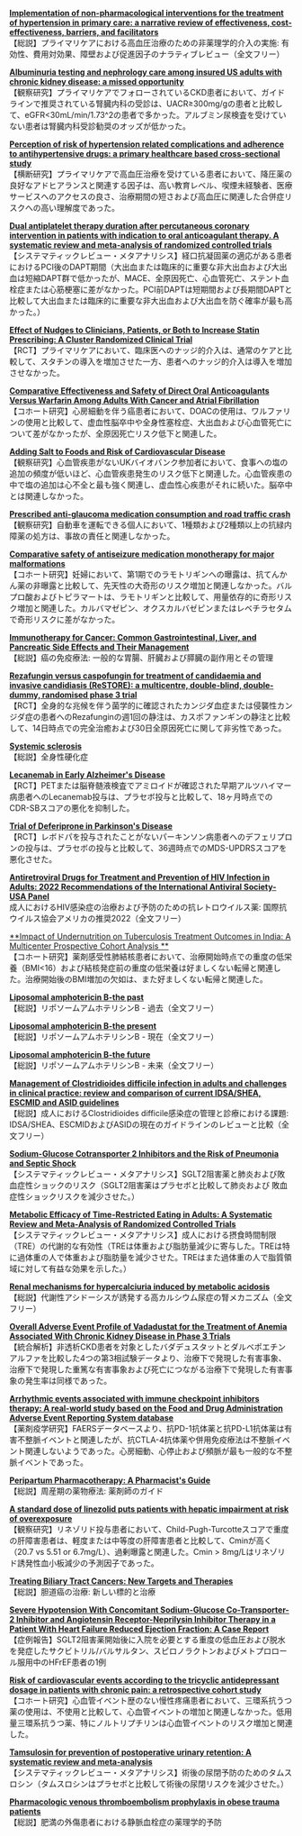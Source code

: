 [**Implementation of non-pharmacological interventions for the treatment of hypertension in primary care: a narrative review of effectiveness, cost-effectiveness, barriers, and facilitators**](https://pubmed.ncbi.nlm.nih.gov/36418958/)  
【総説】プライマリケアにおける高血圧治療のための非薬理学的介入の実施: 有効性、費用対効果、障壁および促進因子のナラティブレビュー（全文フリー）

[**Albuminuria testing and nephrology care among insured US adults with chronic kidney disease: a missed opportunity**](https://pubmed.ncbi.nlm.nih.gov/36434513/)  
【観察研究】プライマリケアでフォローされているCKD患者において、ガイドラインで推奨されている腎臓内科の受診は、UACR≥300mg/gの患者と比較して、eGFR<30mL/min/1.73^2の患者で多かった。アルブミン尿検査を受けていない患者は腎臓内科受診勧奨のオッズが低かった。

[**Perception of risk of hypertension related complications and adherence to antihypertensive drugs: a primary healthcare based cross-sectional study**](https://pubmed.ncbi.nlm.nih.gov/36443657/)  
【横断研究】プライマリケアで高血圧治療を受けている患者において、降圧薬の良好なアドヒアランスと関連する因子は、高い教育レベル、喫煙未経験者、医療サービスへのアクセスの良さ、治療期間の短さおよび高血圧に関連した合併症リスクへの高い理解度であった。

[**Dual antiplatelet therapy duration after percutaneous coronary intervention in patients with indication to oral anticoagulant therapy. A systematic review and meta-analysis of randomized controlled trials**](https://pubmed.ncbi.nlm.nih.gov/36427063/)  
【システマティックレビュー・メタアナリシス】経口抗凝固薬の適応がある患者におけるPCI後のDAPT期間（大出血または臨床的に重要な非大出血および大出血は短縮DAPT群で低かったが、MACE、全原因死亡、心血管死亡、ステント血栓症または心筋梗塞に差がなかった。PCI前DAPTは短期間および長期間DAPTと比較して大出血または臨床的に重要な非大出血および大出血を防ぐ確率が最も高かった。）

[**Effect of Nudges to Clinicians, Patients, or Both to Increase Statin Prescribing: A Cluster Randomized Clinical Trial**](https://pubmed.ncbi.nlm.nih.gov/36449275/)  
【RCT】プライマリケアにおいて、臨床医へのナッジ的介入は、通常のケアと比較して、スタチンの導入を増加させた一方、患者へのナッジ的介入は導入を増加させなかった。

[**Comparative Effectiveness and Safety of Direct Oral Anticoagulants Versus Warfarin Among Adults With Cancer and Atrial Fibrillation**](https://pubmed.ncbi.nlm.nih.gov/36453260/)  
【コホート研究】心房細動を伴う癌患者において、DOACの使用は、ワルファリンの使用と比較して、虚血性脳卒中や全身性塞栓症、大出血および心血管死亡について差がなかったが、全原因死亡リスク低下と関連した。

[**Adding Salt to Foods and Risk of Cardiovascular Disease**](https://pubmed.ncbi.nlm.nih.gov/36456045/)  
【観察研究】心血管疾患がないUKバイオバンク参加者において、食事への塩の追加の頻度が低いほど、心血管疾患発生のリスク低下と関連した。心血管疾患の中で塩の追加は心不全と最も強く関連し、虚血性心疾患がそれに続いた。脳卒中とは関連しなかった。

[**Prescribed anti-glaucoma medication consumption and road traffic crash**](https://pubmed.ncbi.nlm.nih.gov/36444481/)  
【観察研究】自動車を運転できる個人において、1種類および2種類以上の抗緑内障薬の処方は、事故の責任と関連しなかった。

[**Comparative safety of antiseizure medication monotherapy for major malformations**](https://pubmed.ncbi.nlm.nih.gov/36433783/)  
【コホート研究】妊婦において、第1期でのラモトリギンへの曝露は、抗てんかん薬の非曝露と比較して、先天性の大奇形のリスク増加と関連しなかった。バルプロ酸およびトピラマートは、ラモトリギンと比較して、用量依存的に奇形リスク増加と関連した。カルバマゼピン、オクスカルバゼピンまたはレベチラセタムで奇形リスクに差がなかった。

[**Immunotherapy for Cancer: Common Gastrointestinal, Liver, and Pancreatic Side Effects and Their Management**](https://pubmed.ncbi.nlm.nih.gov/36455219/)  
【総説】癌の免疫療法: 一般的な胃腸、肝臓および膵臓の副作用とその管理

[**Rezafungin versus caspofungin for treatment of candidaemia and invasive candidiasis (ReSTORE): a multicentre, double-blind, double-dummy, randomised phase 3 trial**](https://pubmed.ncbi.nlm.nih.gov/36442484/)  
【RCT】全身的な兆候を伴う菌学的に確認されたカンジダ血症または侵襲性カンジダ症の患者へのRezafunginの週1回の静注は、カスポファンギンの静注と比較して、14日時点での完全治癒および30日全原因死亡に関して非劣性であった。

[**Systemic sclerosis**](https://pubmed.ncbi.nlm.nih.gov/36442487/)  
【総説】全身性硬化症

[**Lecanemab in Early Alzheimer's Disease**](https://pubmed.ncbi.nlm.nih.gov/36449413/)  
【RCT】PETまたは脳脊髄液検査でアミロイドが確認された早期アルツハイマー病患者へのLecanemab投与は、プラセボ投与と比較して、18ヶ月時点でのCDR-SBスコアの悪化を抑制した。

[**Trial of Deferiprone in Parkinson's Disease**](https://pubmed.ncbi.nlm.nih.gov/36449420/)  
【RCT】レボドパを投与されたことがないパーキンソン病患者へのデフェリプロンの投与は、プラセボの投与と比較して、36週時点でのMDS-UPDRSスコアを悪化させた。

[**Antiretroviral Drugs for Treatment and Prevention of HIV Infection in Adults: 2022 Recommendations of the International Antiviral Society-USA Panel**](https://pubmed.ncbi.nlm.nih.gov/36454551/)  
成人におけるHIV感染症の治療および予防のための抗レトロウイルス薬: 国際抗ウイルス協会アメリカの推奨2022（全文フリー）

[**Impact of Undernutrition on Tuberculosis Treatment Outcomes in India: A Multicenter Prospective Cohort Analysis **](https://pubmed.ncbi.nlm.nih.gov/36424864/)  
【コホート研究】薬剤感受性肺結核患者において、治療開始時点での重度の低栄養（BMI<16）および結核発症前の重度の低栄養は好ましくない転帰と関連した。治療開始後のBMI増加の欠如は、また好ましくない転帰と関連した。

[**Liposomal amphotericin B-the past**](https://pubmed.ncbi.nlm.nih.gov/36426673/)  
【総説】リポソームアムホテリシンB - 過去（全文フリー）

[**Liposomal amphotericin B-the present**](https://pubmed.ncbi.nlm.nih.gov/36426672/)  
【総説】リポソームアムホテリシンB - 現在（全文フリー）

[**Liposomal amphotericin B-the future**](https://pubmed.ncbi.nlm.nih.gov/36426674/)  
【総説】リポソームアムホテリシンB - 未来（全文フリー）

[**Management of Clostridioides difficile infection in adults and challenges in clinical practice: review and comparison of current IDSA/SHEA, ESCMID and ASID guidelines**](https://pubmed.ncbi.nlm.nih.gov/36441203/)  
【総説】成人におけるClostridioides difficile感染症の管理と診療における課題: IDSA/SHEA、ESCMIDおよびASIDの現在のガイドラインのレビューと比較（全文フリー）

[**Sodium-Glucose Cotransporter 2 Inhibitors and the Risk of Pneumonia and Septic Shock**](https://pubmed.ncbi.nlm.nih.gov/36181458/)  
【システマティックレビュー・メタアナリシス】SGLT2阻害薬と肺炎および敗血症性ショックのリスク（SGLT2阻害薬はプラセボと比較して肺炎および	敗血症性ショックリスクを減少させた。）

[**Metabolic Efficacy of Time-Restricted Eating in Adults: A Systematic Review and Meta-Analysis of Randomized Controlled Trials**](https://pubmed.ncbi.nlm.nih.gov/36190980/)  
【システマティックレビュー・メタアナリシス】成人における摂食時間制限（TRE）の代謝的な有効性（TREは体重および脂肪量減少に寄与した。TREは特に過体重の人で体重および脂肪量を減少させた。TREはまた過体重の人で脂質領域に対して有益な効果を示した。）

[**Renal mechanisms for hypercalciuria induced by metabolic acidosis**](https://pubmed.ncbi.nlm.nih.gov/36450225/)  
【総説】代謝性アシドーシスが誘発する高カルシウム尿症の腎メカニズム（全文フリー）

[**Overall Adverse Event Profile of Vadadustat for the Treatment of Anemia Associated With Chronic Kidney Disease in Phase 3 Trials**](https://pubmed.ncbi.nlm.nih.gov/36450264/)  
【統合解析】非透析CKD患者を対象としたバダデュスタットとダルベポエチン アルファを比較した4つの第3相試験データより、治療下で発現した有害事象、治療下で発現した重篤な有害事象および死亡につながる治療下で発現した有害事象の発生率は同様であった。

[**Arrhythmic events associated with immune checkpoint inhibitors therapy: A real-world study based on the Food and Drug Administration Adverse Event Reporting System database**](https://pubmed.ncbi.nlm.nih.gov/36426382/)  
【薬剤疫学研究】FAERSデータベースより、抗PD-1抗体薬と抗PD-L1抗体薬は有害不整脈イベントと関連したが、抗CTLA-4抗体薬や併用免疫療法は不整脈イベント関連しないようであった。心房細動、心停止および頻脈が最も一般的な不整脈イベントであった。

[**Peripartum Pharmacotherapy: A Pharmacist's Guide**](https://pubmed.ncbi.nlm.nih.gov/36427222/)  
【総説】周産期の薬物療法: 薬剤師のガイド

[**A standard dose of linezolid puts patients with hepatic impairment at risk of overexposure**](https://pubmed.ncbi.nlm.nih.gov/36434292/)  
【観察研究】リネゾリド投与患者において、Child-Pugh-Turcotteスコアで重度の肝障害患者は、軽度または中等度の肝障害患者と比較して、Cminが高く（20.7 vs 5.51 or 6.7mg/L）、過剰曝露と関連した。Cmin > 8mg/Lはリネゾリド誘発性血小板減少の予測因子であった。

[**Treating Biliary Tract Cancers: New Targets and Therapies**](https://pubmed.ncbi.nlm.nih.gov/36441502/)  
【総説】胆道癌の治療: 新しい標的と治療

[**Severe Hypotension With Concomitant Sodium-Glucose Co-Transporter-2 Inhibitor and Angiotensin Receptor-Neprilysin Inhibitor Therapy in a Patient With Heart Failure Reduced Ejection Fraction: A Case Report**](https://pubmed.ncbi.nlm.nih.gov/36441976/)  
【症例報告】SGLT2阻害薬開始後に入院を必要とする重度の低血圧および脱水を発症したサクビトリル/バルサルタン、スピロノラクトンおよびメトプロロール服用中のHFrEF患者の1例

[**Risk of cardiovascular events according to the tricyclic antidepressant dosage in patients with chronic pain: a retrospective cohort study**](https://pubmed.ncbi.nlm.nih.gov/36443528/)  
【コホート研究】心血管イベント歴のない慢性疼痛患者において、三環系抗うつ薬の使用は、不使用と比較して、心血管イベントの増加と関連しなかった。低用量三環系抗うつ薬、特にノルトリプチリンは心血管イベントのリスク増加と関連した。

[**Tamsulosin for prevention of postoperative urinary retention: A systematic review and meta-analysis**](https://pubmed.ncbi.nlm.nih.gov/36445826/)  
【システマティックレビュー・メタアナリシス】術後の尿閉予防のためのタムスロシン（タムスロシンはプラセボと比較して術後の尿閉リスクを減少させた。）

[**Pharmacologic venous thromboembolism prophylaxis in obese trauma patients**](https://pubmed.ncbi.nlm.nih.gov/36445848/)  
【総説】肥満の外傷患者における静脈血栓症の薬理学的予防
